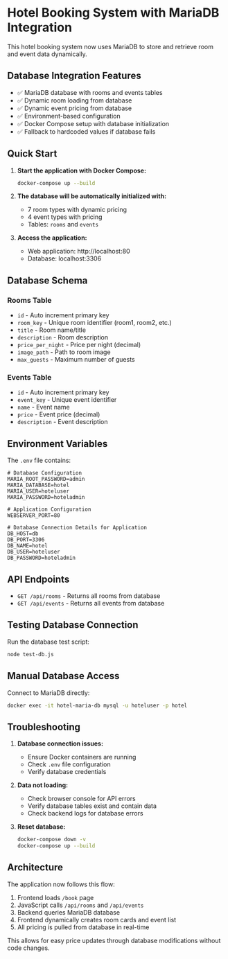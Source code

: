 # Hotel Booking System with MariaDB Integration

This hotel booking system now uses MariaDB to store and retrieve room and event data dynamically.

## Database Integration Features

- ✅ MariaDB database with rooms and events tables
- ✅ Dynamic room loading from database
- ✅ Dynamic event pricing from database
- ✅ Environment-based configuration
- ✅ Docker Compose setup with database initialization
- ✅ Fallback to hardcoded values if database fails

## Quick Start

1. **Start the application with Docker Compose:**
   ```bash
   docker-compose up --build
   ```

2. **The database will be automatically initialized with:**
   - 7 room types with dynamic pricing
   - 4 event types with pricing
   - Tables: `rooms` and `events`

3. **Access the application:**
   - Web application: http://localhost:80
   - Database: localhost:3306

## Database Schema

### Rooms Table
- `id` - Auto increment primary key
- `room_key` - Unique room identifier (room1, room2, etc.)
- `title` - Room name/title
- `description` - Room description
- `price_per_night` - Price per night (decimal)
- `image_path` - Path to room image
- `max_guests` - Maximum number of guests

### Events Table
- `id` - Auto increment primary key
- `event_key` - Unique event identifier
- `name` - Event name
- `price` - Event price (decimal)
- `description` - Event description

## Environment Variables

The `.env` file contains:
```env
# Database Configuration
MARIA_ROOT_PASSWORD=admin
MARIA_DATABASE=hotel
MARIA_USER=hoteluser
MARIA_PASSWORD=hoteladmin

# Application Configuration
WEBSERVER_PORT=80

# Database Connection Details for Application
DB_HOST=db
DB_PORT=3306
DB_NAME=hotel
DB_USER=hoteluser
DB_PASSWORD=hoteladmin
```

## API Endpoints

- `GET /api/rooms` - Returns all rooms from database
- `GET /api/events` - Returns all events from database

## Testing Database Connection

Run the database test script:
```bash
node test-db.js
```

## Manual Database Access

Connect to MariaDB directly:
```bash
docker exec -it hotel-maria-db mysql -u hoteluser -p hotel
```

## Troubleshooting

1. **Database connection issues:**
   - Ensure Docker containers are running
   - Check `.env` file configuration
   - Verify database credentials

2. **Data not loading:**
   - Check browser console for API errors
   - Verify database tables exist and contain data
   - Check backend logs for database errors

3. **Reset database:**
   ```bash
   docker-compose down -v
   docker-compose up --build
   ```

## Architecture

The application now follows this flow:
1. Frontend loads `/book` page
2. JavaScript calls `/api/rooms` and `/api/events`
3. Backend queries MariaDB database
4. Frontend dynamically creates room cards and event list
5. All pricing is pulled from database in real-time

This allows for easy price updates through database modifications without code changes.
